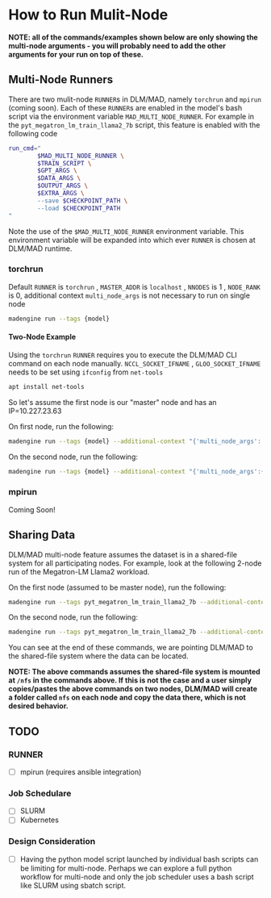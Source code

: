 # How to Run Mulit-Node

**NOTE: all of the commands/examples shown below are only showing the multi-node arguments - you will probably need to add the other arguments for your run on top of these.**

## Multi-Node Runners

There are two mulit-node `RUNNER`s in DLM/MAD, namely `torchrun` and `mpirun` (coming soon). Each of these `RUNNER`s are enabled in the model's bash script via the environment variable `MAD_MULTI_NODE_RUNNER`. For example in the `pyt_megatron_lm_train_llama2_7b` script, this feature is enabled with the following code

```bash
run_cmd="
        $MAD_MULTI_NODE_RUNNER \
        $TRAIN_SCRIPT \
        $GPT_ARGS \
        $DATA_ARGS \
        $OUTPUT_ARGS \
        $EXTRA_ARGS \
        --save $CHECKPOINT_PATH \
        --load $CHECKPOINT_PATH
"
```

Note the use of the `$MAD_MULTI_NODE_RUNNER` environment variable. This environment variable will be expanded into which ever `RUNNER` is chosen at DLM/MAD runtime.

### torchrun

Default `RUNNER` is `torchrun` , `MASTER_ADDR` is `localhost` , `NNODES` is 1 , `NODE_RANK` is 0, additional context `multi_node_args` is not necessary to run on single node 

```bash
madengine run --tags {model}
```

#### Two-Node Example

Using the `torchrun` `RUNNER` requires you to execute the DLM/MAD CLI command on each node manually. `NCCL_SOCKET_IFNAME` , `GLOO_SOCKET_IFNAME` needs to be set using `ifconfig` from `net-tools`

```bash
apt install net-tools
```

So let's assume the first node is our "master" node and has an IP=10.227.23.63

On first node, run the following:

```bash
madengine run --tags {model} --additional-context "{'multi_node_args': {'RUNNER': 'torchrun', 'MASTER_ADDR': '10.227.23.63', 'MASTER_PORT': '400', 'NNODES': '2', 'NODE_RANK': '0'}}"
```

On the second node, run the following:

```bash
madengine run --tags {model} --additional-context "{'multi_node_args':{'RUNNER': 'torchrun', 'MASTER_ADDR': '10.227.23.63', 'MASTER_PORT': '400', 'NNODES': '2', 'NODE_RANK': '1'}}"
```

### mpirun

Coming Soon!

## Sharing Data

DLM/MAD multi-node feature assumes the dataset is in a shared-file system for all participating nodes. For example, look at the following 2-node run of the Megatron-LM Llama2 workload.

On the first node (assumed to be master node), run the following:

```bash
madengine run --tags pyt_megatron_lm_train_llama2_7b --additional-context "{'multi_node_args': {'RUNNER': 'torchrun', 'MASTER_ADDR': '10.194.129.113', 'MASTER_PORT': '4000', 'NNODES': '2', 'NODE_RANK': '0', 'NCCL_SOCKET_IFNAME': 'ens14np0', 'GLOO_SOCKET_IFNAME': 'ens14np0'}}" --force-mirror-local /nfs/data
```

On the second node, run the following:

```bash
madengine run --tags pyt_megatron_lm_train_llama2_7b --additional-context "{'multi_node_args': {'RUNNER': 'torchrun', 'MASTER_ADDR': '10.194.129.113', 'MASTER_PORT': '4000', 'NNODES': '2', 'NODE_RANK': '1', 'NCCL_SOCKET_IFNAME': 'ens14np0', 'GLOO_SOCKET_IFNAME': 'ens14np0'}}" --force-mirror-local /nfs/data
```

You can see at the end of these commands, we are pointing DLM/MAD to the shared-file system where the data can be located.

**NOTE: The above commands assumes the shared-file system is mounted at `/nfs` in the commands above. If this is not the case and a user simply copies/pastes the above commands on two nodes, DLM/MAD will create a folder called `nfs` on each node and copy the data there, which is not desired behavior.**

## TODO

### RUNNER

- [ ] mpirun (requires ansible integration)

### Job Schedulare

- [ ] SLURM
- [ ] Kubernetes

### Design Consideration

- [ ] Having the python model script launched by individual bash scripts can be limiting for multi-node. Perhaps we can explore a full python workflow for multi-node and only the job scheduler uses a bash script like SLURM using sbatch script.
